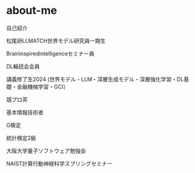 # about-me
自己紹介

松尾研LLMATCH世界モデル研究員一期生

Braininspiredintelligenceセミナー員

DL輪読会会員

講義修了生2024
(世界モデル・LLM・深層生成モデル・深層強化学習・DL基礎・金融機械学習・GCI）

競プロ茶

基本情報技術者

G検定

統計検定2級

大阪大学量子ソフトウェア勉強会

NAIST計算行動神経科学スプリングセミナー

